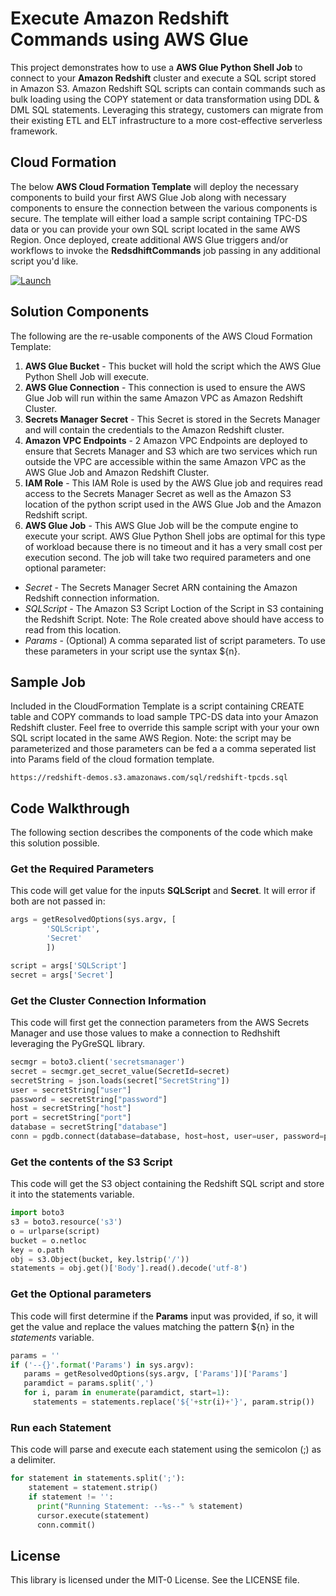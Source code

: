 # Execute Amazon Redshift Commands using AWS Glue

This project demonstrates how to use a **AWS Glue Python Shell Job** to connect to your **Amazon Redshift** cluster and execute a SQL script stored in Amazon S3.  Amazon Redshift SQL scripts can contain commands such as bulk loading using the COPY statement or data transformation using DDL & DML SQL statements.  Leveraging this strategy, customers can migrate from their existing ETL and ELT infrastructure to a more cost-effective serverless framework.   

## Cloud Formation

The below **AWS Cloud Formation Template** will deploy the necessary components to build your first AWS Glue Job along with necessary components to ensure the connection between the various components is secure.  The template will either load a sample script containing TPC-DS data or you can provide your own SQL script located in the same AWS Region.  Once deployed, create additional AWS Glue triggers and/or workflows to invoke the **RedsdhiftCommands** job passing in any additional script you'd like.

[![Launch](cloudformation-launch-stack.png)](https://console.aws.amazon.com/cloudformation/home?#/stacks/new?stackName=RedshiftCommands&templateURL=https://s3-us-west-2.amazonaws.com/redshift-immersionday-labs/RedshiftCommands.yaml)

## Solution Components

The following are the re-usable components of the AWS Cloud Formation Template:
1. **AWS Glue Bucket** - This bucket will hold the script which the AWS Glue Python Shell Job will execute.
1. **AWS Glue Connection** - This connection is used to ensure the AWS Glue Job will run within the same Amazon VPC as Amazon Redshift Cluster.
1. **Secrets Manager Secret** - This Secret is stored in the Secrets Manager and will contain the credentials to the Amazon Redshift cluster.
1. **Amazon VPC Endpoints** - 2 Amazon VPC Endpoints are deployed to ensure that Secrets Manager and S3 which are two services which run outside the VPC are accessible within the same Amazon VPC as the AWS Glue Job and Amazon Redshift Cluster.  
1. **IAM Role** - This IAM Role is used by the AWS Glue job and requires read access to the Secrets Manager Secret as well as the Amazon S3 location of the python script used in the AWS Glue Job and the Amazon Redshift script.
1. **AWS Glue Job** - This AWS Glue Job will be the compute engine to execute your script. AWS Glue Python Shell jobs are optimal for this type of workload because there is no timeout and it has a very small cost per execution second. The job will take two required parameters and one optional parameter:
* *Secret* - The Secrets Manager Secret ARN containing the Amazon Redshift connection information.
* *SQLScript* - The Amazon S3 Script Loction of the Script in S3 containing the Redshift Script.  Note: The Role created above should have access to read from this location.
* *Params* - (Optional) A comma separated list of script parameters.  To use these parameters in your script use the syntax ${n}.

## Sample Job
Included in the CloudFormation Template is a script containing CREATE table and COPY commands to load sample TPC-DS data into your Amazon Redshift cluster.   Feel free to override this sample script with your your own SQL script located in the same AWS Region.  Note: the script may be parameterized and those parameters can be fed a a comma seperated list into Params field of the cloud formation template.
```
https://redshift-demos.s3.amazonaws.com/sql/redshift-tpcds.sql
```

## Code Walkthrough
The following section describes the components of the code which make this solution possible.

### Get the Required Parameters
This code will get value for the inputs **SQLScript** and **Secret**.  It  will error if both are not passed in:
```Python
args = getResolvedOptions(sys.argv, [
        'SQLScript',
        'Secret'
        ])

script = args['SQLScript']
secret = args['Secret']
```

### Get the Cluster Connection Information
This code will first get the connection parameters from the AWS Secrets Manager and use those values to make a connection to Redhshift leveraging the PyGreSQL library.
```Python
secmgr = boto3.client('secretsmanager')
secret = secmgr.get_secret_value(SecretId=secret)
secretString = json.loads(secret["SecretString"])
user = secretString["user"]
password = secretString["password"]
host = secretString["host"]
port = secretString["port"]
database = secretString["database"]
conn = pgdb.connect(database=database, host=host, user=user, password=password, port=port)
```

### Get the contents of the S3 Script
This code will get the S3 object containing the Redshift SQL script and store it into the statements variable.
```Python
import boto3
s3 = boto3.resource('s3')
o = urlparse(script)
bucket = o.netloc
key = o.path
obj = s3.Object(bucket, key.lstrip('/'))
statements = obj.get()['Body'].read().decode('utf-8')
```

### Get the Optional parameters
This code will first determine if the **Params** input was provided, if so, it will get the value and replace the values matching the pattern ${n} in the *statements* variable.
```Python
params = ''
if ('--{}'.format('Params') in sys.argv):
   params = getResolvedOptions(sys.argv, ['Params'])['Params']
   paramdict = params.split(',')
   for i, param in enumerate(paramdict, start=1):
     statements = statements.replace('${'+str(i)+'}', param.strip())                  
```

### Run each Statement
This code will parse and execute each statement using the semicolon (;) as a delimiter.
```Python
for statement in statements.split(';'):
    statement = statement.strip()
    if statement != '':
      print("Running Statement: --%s--" % statement)
      cursor.execute(statement)
      conn.commit()
```

## License

This library is licensed under the MIT-0 License. See the LICENSE file.


